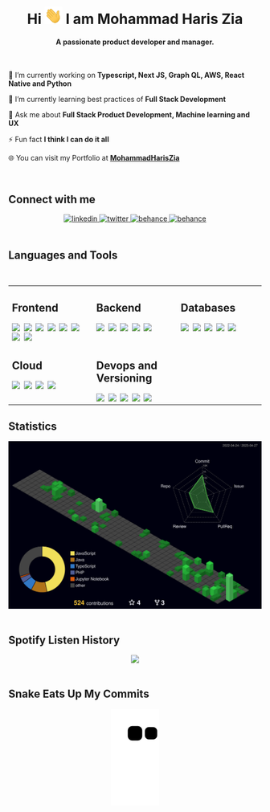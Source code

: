 <h1 align="center">Hi <img width="35" src="https://github.com/1999AZZAR/1999AZZAR/blob/main/resources/img/waving.gif"> I am Mohammad Haris Zia </h1>
<h4 align="center">A passionate product developer and manager.</h4>

<br/>

 <div>
      <p>🔭 I’m currently working on <b>Typescript, Next JS, Graph QL, AWS, React Native and Python</b></p>
      <p>🌱 I’m currently learning best practices of <b>Full Stack Development</b></p>
      <p>💬 Ask me about <b>Full Stack Product Development, Machine learning and UX</b></p>
      <p>⚡ Fun fact <b>I think I can do it all</b></p>
      <p>🌐 You can visit my Portfolio at <a href="https://mohammadhariszia.vercel.app" target="_blank"><b>MohammadHarisZia</b></a></p>
 </div>
 
<br/>
 
## Connect with me  
<div align="center">
  <a href="https://www.linkedin.com/in/mohammadhariszia/" target="_blank">
    <img src=https://img.shields.io/badge/linkedin-%231E77B5.svg?&style=for-the-badge&logo=linkedin&logoColor=white alt=linkedin style="margin-bottom: 5px;" />
  </a>
  <a href="https://twitter.com/MohammadHarisZ2" target="_blank">
    <img src=https://img.shields.io/badge/twitter-%2300acee.svg?&style=for-the-badge&logo=twitter&logoColor=white alt=twitter style="margin-bottom: 5px;" />
  </a>
  <a href=https://www.behance.net/muhammazia4 target="_blank">
    <img src=https://img.shields.io/badge/-Behance-blue?style=for-the-badge&logo=behance&logoColor=white alt=behance style="margin-bottom: 5px;" />
  </a>
  <a href="mailto:mohammadhariszia@gmail.com" target="_blank">
    <img src=https://img.shields.io/badge/Gmail-D14836?style=for-the-badge&logo=gmail&logoColor=white alt=behance style="margin-bottom: 5px;" />
  </a>
</div>  

<br/>

## Languages and Tools

<table>
 <tr>
  <td valign="top" width="33%">
    <h2>Frontend</h2>
    <span align="center">
     <img src=https://img.shields.io/badge/HTML5-E34F26.svg?&style=flat&logo=html5&logoColor=white />&nbsp;
     <img src=https://img.shields.io/badge/CSS3-%231572B6.svg?&style=flat&logo=css3&logoColor=white />&nbsp;
     <img src=https://img.shields.io/badge/react-%2320232a.svg?style=for-the-badge&logo=react&logoColor=%2361DAFB />&nbsp;
     <img src=https://img.shields.io/badge/redux-%23593d88.svg?style=for-the-badge&logo=redux&logoColor=white />&nbsp;
     <img src=https://img.shields.io/badge/react_native-%2320232a.svg?style=for-the-badge&logo=react&logoColor=%2361DAFB />&nbsp;
     <img src=https://img.shields.io/badge/Next-black?style=for-the-badge&logo=next.js&logoColor=white />&nbsp;
     <img src=https://img.shields.io/badge/Tailwind_CSS-38B2AC?style=for-the-badge&logo=tailwind-css&logoColor=white />&nbsp;
     <img src=https://img.shields.io/badge/bootstrap-%23563D7C.svg?style=for-the-badge&logo=bootstrap&logoColor=white/>&nbsp;
    </span>
  </td>
 
  <td valign="top" width="33%">
  <h2>Backend</h2>
  <span align="center">
   <img src=https://img.shields.io/badge/NODEJS-339933.svg?&style=for-the-badge&logo=node.js&logoColor=white />&nbsp;
   <img src=https://img.shields.io/badge/Express.js-404D59?style=for-the-badge />&nbsp;
   <img src=https://img.shields.io/badge/Flask-000000?style=for-the-badge&logo=flask&logoColor=white />&nbsp;
   <img src=https://img.shields.io/badge/-ApolloGraphQL-311C87?style=for-the-badge&logo=apollo-graphql/>&nbsp;
   <img src=https://img.shields.io/badge/laravel-%23FF2D20.svg?style=for-the-badge&logo=laravel&logoColor=white />&nbsp;
  </span>
 </td>
 
  <td valign="top" width="33%">
   <h2>Databases</h2>
    <span align="center">
     <img src=https://img.shields.io/badge/Prisma-3982CE?style=for-the-badge&logo=Prisma&logoColor=white />&nbsp;
     <img src=https://img.shields.io/badge/MONGODB-47A248.svg?&style=flat&logo=mongodb&logoColor=white />&nbsp;
     <img src=https://img.shields.io/badge/MySQL-00000F?style=flat&logo=mysql&logoColor=white />&nbsp;
     <img src=https://img.shields.io/badge/REDIS-DC382D.svg?&style=flat&logo=redis&logoColor=white/>&nbsp;
     <img src=https://img.shields.io/badge/Firebase-039BE5?style=for-the-badge&logo=Firebase&logoColor=white />&nbsp;
   </span>
  </td>
  </tr>
  <br/>
  <tr>
    <td valign="top" width="33%">
     <h2>Cloud</h2>
     <span class="note" align="center">
      <img src=https://img.shields.io/badge/AWS-%23FF9900.svg?style=for-the-badge&logo=amazon-aws&logoColor=white />&nbsp;
      <img src=https://img.shields.io/badge/heroku-%23430098.svg?style=for-the-badge&logo=heroku&logoColor=white />&nbsp;
      <img src=https://img.shields.io/badge/netlify-%23000000.svg?style=for-the-badge&logo=netlify&logoColor=#00C7B7 />&nbsp;
      <img src=https://img.shields.io/badge/vercel-%23000000.svg?style=for-the-badge&logo=vercel&logoColor=white />&nbsp;    
     </span>
    </td>
   <td valign="top" width="33%">
      <h2>Devops and Versioning</h2>
      <span class="note" align="center">
       <img src=https://img.shields.io/badge/DOCKER-2496ED.svg?&style=flat&logo=docker&logoColor=white />&nbsp;
       <img src=https://img.shields.io/badge/KUBERNETES-326CE5.svg?&style=flat&logo=kubernetes&logoColor=white />&nbsp;
       <img src=https://img.shields.io/badge/Jenkins-D24939?style=flat&logo=Jenkins&logoColor=white />&nbsp;
       <img src=https://img.shields.io/badge/github-%23121011.svg?style=for-the-badge&logo=github&logoColor=white />&nbsp;
       <img src=https://img.shields.io/badge/git-%23F05033.svg?style=for-the-badge&logo=git&logoColor=white />&nbsp;
      </span>
     </td>
  </tr>
</table>
  
## Statistics
<div align="center">
  <a href="https://github.com/MohammadHarisZia/MohammadHarisZia/blob/main/profile-3d-contrib/profile-night-green.svg">
    <img src="https://github.com/MohammadHarisZia/MohammadHarisZia/blob/main/profile-3d-contrib/profile-night-green.svg" alt="Mohammad Haris Zia Contribution Graph">
  </a>
</div>  
    
<br/>  

## Spotify Listen History
<div align="center">
    <img src="https://spotify-github-profile.vercel.app/api/view?uid=ckyxmux1folfh6g5l0cm783kg&cover_image=true&theme=default&show_offline=false&background_color=121212&interchange=false" />
</div>  

<br/>  
    
## Snake Eats Up My Commits
<div align="center">
    <a href="https://github.com/MohammadHarisZia">
        <img  src="https://github.com/MohammadHarisZia/MohammadHarisZia/raw/output/github-contribution-grid-snake.svg" alt="snake" />
    </a>
</div>
